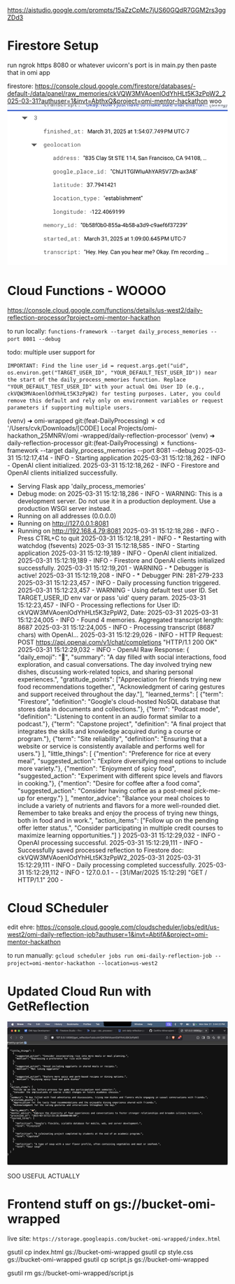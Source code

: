 https://aistudio.google.com/prompts/15aZzCpMc7jUS60GQdR7GGM2rs3ggZDd3

# Firestore Setup
run ngrok https 8080 or whatever uvicorn's port is in main.py then paste that in omi app

firestore: https://console.cloud.google.com/firestore/databases/-default-/data/panel/raw_memories/ckVQW3MVAoenlOdYhHLt5K3zPpW2_2025-03-31?authuser=1&invt=AbthxQ&project=omi-mentor-hackathon
woo
![alt text](image.png)

# Cloud Functions - WOOOO
https://console.cloud.google.com/functions/details/us-west2/daily-reflection-processor?project=omi-mentor-hackathon


to run locally: `functions-framework --target daily_process_memories --port 8081 --debug`


todo:
multiple user support for
```
IMPORTANT: Find the line user_id = request.args.get("uid", os.environ.get("TARGET_USER_ID", "YOUR_DEFAULT_TEST_USER_ID")) near the start of the daily_process_memories function. Replace "YOUR_DEFAULT_TEST_USER_ID" with your actual Omi User ID (e.g., ckVQW3MVAoenlOdYhHLt5K3zPpW2) for testing purposes. Later, you could remove this default and rely only on environment variables or request parameters if supporting multiple users.
```

(venv) ➜  omi-wrapped git:(feat-DailyProcessing) ✗ cd '/Users/cvk/Downloads/[CODE] Local Projects/omi-hackathon_25MNRV/omi
-wrapped/daily-reflection-processor'
(venv) ➜  daily-reflection-processor git:(feat-DailyProcessing) ✗ functions-framework --target daily_process_memories --port 8081 --debug
2025-03-31 15:12:17,414 - INFO - Starting application
2025-03-31 15:12:18,262 - INFO - OpenAI client initialized.
2025-03-31 15:12:18,262 - INFO - Firestore and OpenAI clients initialized successfully.
 * Serving Flask app 'daily_process_memories'
 * Debug mode: on
2025-03-31 15:12:18,286 - INFO - WARNING: This is a development server. Do not use it in a production deployment. Use a production WSGI server instead.
 * Running on all addresses (0.0.0.0)
 * Running on http://127.0.0.1:8081
 * Running on http://192.168.4.79:8081
2025-03-31 15:12:18,286 - INFO - Press CTRL+C to quit
2025-03-31 15:12:18,291 - INFO -  * Restarting with watchdog (fsevents)
2025-03-31 15:12:18,585 - INFO - Starting application
2025-03-31 15:12:19,189 - INFO - OpenAI client initialized.
2025-03-31 15:12:19,189 - INFO - Firestore and OpenAI clients initialized successfully.
2025-03-31 15:12:19,201 - WARNING -  * Debugger is active!
2025-03-31 15:12:19,208 - INFO -  * Debugger PIN: 281-279-233
2025-03-31 15:12:23,457 - INFO - Daily processing function triggered.
2025-03-31 15:12:23,457 - WARNING - Using default test user ID. Set TARGET_USER_ID env var or pass 'uid' query param.
2025-03-31 15:12:23,457 - INFO - Processing reflections for User ID: ckVQW3MVAoenlOdYhHLt5K3zPpW2, Date: 2025-03-31
2025-03-31 15:12:24,005 - INFO - Found 4 memories. Aggregated transcript length: 8687
2025-03-31 15:12:24,005 - INFO - Processing transcript (8687 chars) with OpenAI...
2025-03-31 15:12:29,026 - INFO - HTTP Request: POST https://api.openai.com/v1/chat/completions "HTTP/1.1 200 OK"
2025-03-31 15:12:29,032 - INFO - OpenAI Raw Response: {
    "daily_emoji": "🍜",
    "summary": "A day filled with social interactions, food exploration, and casual conversations. The day involved trying new dishes, discussing work-related topics, and sharing personal experiences.",
    "gratitude_points": ["Appreciation for friends trying new food recommendations together.", "Acknowledgment of caring gestures and support received throughout the day."],
    "learned_terms": [
        {"term": "Firestore", "definition": "Google's cloud-hosted NoSQL database that stores data in documents and collections."},
        {"term": "Podcast mode", "definition": "Listening to content in an audio format similar to a podcast."},
        {"term": "Capstone project", "definition": "A final project that integrates the skills and knowledge acquired during a course or program."},
        {"term": "Site reliability", "definition": "Ensuring that a website or service is consistently available and performs well for users."}
    ],
    "little_things": [
        {"mention": "Preference for rice at every meal", "suggested_action": "Explore diversifying meal options to include more variety."},
        {"mention": "Enjoyment of spicy food", "suggested_action": "Experiment with different spice levels and flavors in cooking."},
        {"mention": "Desire for coffee after a food coma", "suggested_action": "Consider having coffee as a post-meal pick-me-up for energy."}
    ],
    "mentor_advice": "Balance your meal choices to include a variety of nutrients and flavors for a more well-rounded diet. Remember to take breaks and enjoy the process of trying new things, both in food and in work.",
    "action_items": ["Follow up on the pending offer letter status.", "Consider participating in multiple credit courses to maximize learning opportunities."]
}
2025-03-31 15:12:29,032 - INFO - OpenAI processing successful.
2025-03-31 15:12:29,111 - INFO - Successfully saved processed reflection to Firestore doc: ckVQW3MVAoenlOdYhHLt5K3zPpW2_2025-03-31
2025-03-31 15:12:29,111 - INFO - Daily processing completed successfully.
2025-03-31 15:12:29,112 - INFO - 127.0.0.1 - - [31/Mar/2025 15:12:29] "GET / HTTP/1.1" 200 -

# Cloud SCheduler
edit ehre: https://console.cloud.google.com/cloudscheduler/jobs/edit/us-west2/omi-daily-reflection-job?authuser=1&invt=AbtifA&project=omi-mentor-hackathon

to run manually: `gcloud scheduler jobs run omi-daily-reflection-job --project=omi-mentor-hackathon --location=us-west2`

# Updated Cloud Run with GetReflection
![alt text](image-1.png)

SOO USEFUL ACTUALLY

# Frontend stuff on gs://bucket-omi-wrapped
live site: `https://storage.googleapis.com/bucket-omi-wrapped/index.html`

gsutil cp index.html gs://bucket-omi-wrapped
gsutil cp style.css gs://bucket-omi-wrapped
gsutil cp script.js gs://bucket-omi-wrapped

gsutil rm gs://bucket-omi-wrapped/script.js